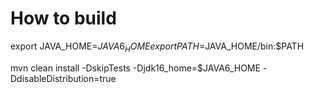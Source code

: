 How to build
============

export JAVA_HOME=$JAVA6_HOME
export PATH=$JAVA_HOME/bin:$PATH

mvn clean install -DskipTests -Djdk16_home=$JAVA6_HOME -DdisableDistribution=true